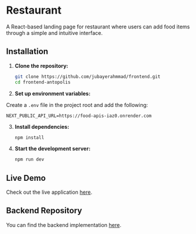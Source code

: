 # Restaurant

A React-based landing page for restaurant where users can add food items through a simple and intuitive interface.

## Installation

1. **Clone the repository:**

   ```bash
   git clone https://github.com/jubayerahmmad/frontend.git
   cd frontend-antopolis
   ```

2. **Set up environment variables:**

Create a `.env` file in the project root and add the following:

```
NEXT_PUBLIC_API_URL=https://food-apis-iaz0.onrender.com
```

3. **Install dependencies:**

   ```bash
   npm install
   ```

4. **Start the development server:**
   ```bash
   npm run dev
   ```

## Live Demo

Check out the live application [here](https://food-products.vercel.app/).

## Backend Repository

You can find the backend implementation [here](https://github.com/jubayerahmmad/backend).
